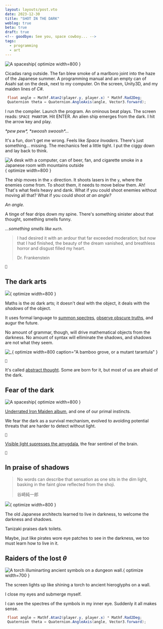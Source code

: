 ```yaml
---
layout: layouts/post.vto
date: 2023-12-30
title: "SHOT IN THE DARK"
weblog: true
beta: true
draft: true
<!-- goodbye: See you, space cowboy... -->
tags:
  - programming
  - art
---
```


![A spaceship](/assets/images/shot-dark.webp){ optimize width=800 }

Cicadas rang outside. The fan blew smoke of a marlboro joint into the haze of the Japanese summer. A programming manual and an empty can of Asahi sat on the desk, next to my computer. On the screen, Unity3D, and my maiden lines of _C#_.

```csharp
 float angle = Mathf.Atan2(player.y, player.x) * Mathf.Rad2Deg;
 Quaternion theta = Quaternion.AngleAxis(angle, Vector3.forward);
```

I run the compiler. Launch the program. An ominous beat plays. The screen reads: `SPACE PHANTOM`. Hit <span class="tag border">ENTER</span>. An alien ship emerges from the dark. I hit the arrow key and play.

_\*pew pew\*,_ _\*swoosh swoosh\*..._

It's a fun, don't get me wrong. Feels like _Space Invaders_. There's just something... missing. The mechanics feel a little tight. I put the ciggy down and lay back to think.

![A desk with a computer, can of beer, fan, and cigarette smoke in a Japanese room with mountains outside](/assets/images/shot-in-the-dark.webp){ optimize width=800 }

The ship moves in the `x` direction. It shoots lasers in the `y`, where the enemies come from. To shoot them, it needs to move below them. Ah! That's what feels heavy and dank. What if you could shoot enemies without moving all that? What if you could shoot _at an angle?_

_<p class="shake">An angle.</p>_

A tinge of fear drips down my spine. There's something sinister about that thought, something smells funny.

_...something smells like `math`._

> I had desired it with an ardour that far exceeded moderation; but now that I had finished, the beauty of the dream vanished, and breathless horror and disgust filled my heart. <p class="quote-author">Dr. Frankenstein</p>

<span class="tag border">`🚧`</span>

## The dark arts

![ ](/assets/images/summoning-maths.webp){ optimize width=800 }

Maths is the _`OG`_ dark arts; it doesn't deal with the object, it deals with the _shadows_ of the object.

It uses formal language to [summon spectres](), [observe obscure truths](), and augur the future.

No amount of grammar, though, will drive mathematical objects from the darkness. No amount of syntax will elliminate the shadows, and shadows are not what they seem.

![_](/assets/images/bamboo-shadows.webp){ optimize width=800 caption="A bamboo grove, or a mutant tarantula" }

<span class="tag border">`🚧`</span>

It's called [abstract thought](). Some are born for it, but most of us are afraid of the dark.

## Fear of the dark

![A spaceship](/assets/images/fear-of-the-dark.webp){ optimize width=800 }

[Underrated Iron Maiden album](https://www.youtube.com/watch?v=bePCRKGUwAY), and one of our primal instincts.

We fear the dark as a survival mechanism, evolved to avoiding potential threats that are harder to detect without light.

<span class="tag border">`🚧`</span>

[Visible light supresses the amygdala](https://www.ncbi.nlm.nih.gov/pmc/articles/PMC8208532/), the fear sentinel of the brain.

<span class="tag border">`🚧`</span>

## In praise of shadows

> No words can describe that sensation as one sits in the dim light, basking in the faint glow reflected from the shoji. <p class="quote-author">谷崎純一郎</p>

![ ](/assets/images/praise-shadows.webp){ optimize width=800 }

The old Japanese architects learned to live in darkness, to welcome the darkness and shadows.

Tanizaki praises dark toilets.

Maybe, jsut like pirates wore eye patches to see in the darkness, we too must learn how to live in it.

## Raiders of the lost _θ_

![A torch illuminarting ancient symbols on a dungeon wall.](/assets/images/indy-torch.webp){ optimize width=700 }

The screen lights up like shining a torch to ancient hieroglyphs on a wall.

I close my eyes and submerge myself.

I can see the spectres of the symbols in my inner eye. Suddenly it all makes sense.

```csharp
 float angle = Mathf.Atan2(player.y, player.x) * Mathf.Rad2Deg;
 Quaternion theta = Quaternion.AngleAxis(angle, Vector3.forward);
```
